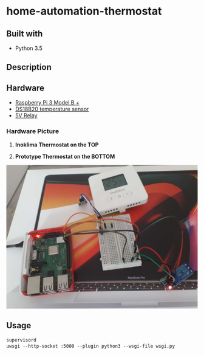 # home-automation-thermostat

## Built with
* Python 3.5

## Description


## Hardware

- [Raspberry Pi 3 Model B +](https://www.raspberrypi.org/documentation/usage/gpio/)
- [DS18B20 temperature sensor](https://cleste.ro/modul-senzor-de-temperatura-ds18b20.html)
- [5V Relay](https://cleste.ro/modul-releu-1-canal-5v.html)

### Hardware Picture
1. **Inoklima Thermostat on the TOP**

2. **Prototype Thermostat on the BOTTOM**

![Prototype](images/hardware.JPEG)

## Usage

```code
supervisord
uwsgi --http-socket :5000 --plugin python3 --wsgi-file wsgi.py
```
